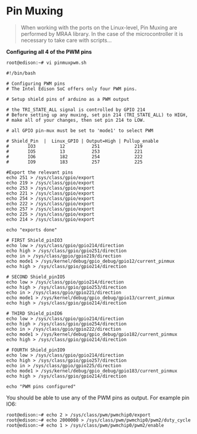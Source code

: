 Pin Muxing
==

> When working with the ports on the Linux-level, Pin Muxing are performed by MRAA library. In the case of the microcontroller it is necessary to take care with scripts...

**Configuring all 4 of the PWM pins** 

    root@edison:~# vi pinmuxpwm.sh

    #!/bin/bash
    
    # Configuring PWM pins
    # The Intel Edison SoC offers only four PWM pins.
    
    # Setup shield pins of arduino as a PWM output
    
    # the TRI_STATE_ALL signal is controlled by GPIO 214
    # Before setting up any muxing, set pin 214 (TRI_STATE_ALL) to HIGH, 
    # make all of your changes, then set pin 214 to LOW.
    
    # all GPIO pin-mux must be set to 'mode1' to select PWM
    
    # Shield_Pin  |  Linux_GPIO | Output=High | Pullup_enable
    #       IO3         12          251             219
    #       IO5         13          253             221
    #       IO6         182         254             222
    #       IO9         183         257             225
    
    #Export the relevant pins
    echo 251 > /sys/class/gpio/export
    echo 219 > /sys/class/gpio/export
    echo 253 > /sys/class/gpio/export
    echo 221 > /sys/class/gpio/export
    echo 254 > /sys/class/gpio/export
    echo 222 > /sys/class/gpio/export
    echo 257 > /sys/class/gpio/export
    echo 225 > /sys/class/gpio/export
    echo 214 > /sys/class/gpio/export
    
    echo "exports done"
    
    # FIRST Shield_pinIO3
    echo low > /sys/class/gpio/gpio214/direction
    echo high > /sys/class/gpio/gpio251/direction
    echo in > /sys/class/gpio/gpio219/direction
    echo mode1 > /sys/kernel/debug/gpio_debug/gpio12/current_pinmux
    echo high > /sys/class/gpio/gpio214/direction
    
    # SECOND Shield_pinIO5
    echo low > /sys/class/gpio/gpio214/direction
    echo high > /sys/class/gpio/gpio253/direction
    echo in > /sys/class/gpio/gpio221/direction
    echo mode1 > /sys/kernel/debug/gpio_debug/gpio13/current_pinmux
    echo high > /sys/class/gpio/gpio214/direction
    
    # THIRD Shield_pinIO6
    echo low > /sys/class/gpio/gpio214/direction
    echo high > /sys/class/gpio/gpio254/direction
    echo in > /sys/class/gpio/gpio222/direction
    echo mode1 > /sys/kernel/debug/gpio_debug/gpio182/current_pinmux
    echo high > /sys/class/gpio/gpio214/direction
    
    # FOURTH Shield_pinIO9
    echo low > /sys/class/gpio/gpio214/direction
    echo high > /sys/class/gpio/gpio257/direction
    echo in > /sys/class/gpio/gpio225/direction
    echo mode1 > /sys/kernel/debug/gpio_debug/gpio183/current_pinmux
    echo high > /sys/class/gpio/gpio214/direction
    
    echo "PWM pins configured"
    

You should be able to use any of the PWM pins as output. For example pin IO6:


    root@edison:~# echo 2 > /sys/class/pwm/pwmchip0/export
    root@edison:~# echo 2000000 > /sys/class/pwm/pwmchip0/pwm2/duty_cycle
    root@edison:~# echo 1 > /sys/class/pwm/pwmchip0/pwm2/enable

